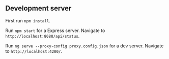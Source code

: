 ## Development server

First run `npm install`.

Run `npm start` for a Express server. Navigate to `http://localhost:8080/api/status`.

Run `ng serve --proxy-config proxy.config.json` for a dev server. Navigate to `http://localhost:4200/`.

